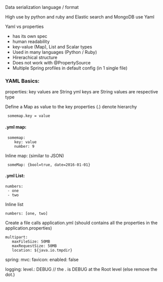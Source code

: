 
Data serialization language / format

High use by python and ruby and Elastic search and MongoDB use Yaml

Yaml vs properties
- has its own spec
- human readability
- key-value (Map), List and Scalar types
- Used in many languages (Python / Ruby)
- Hirerachical structure 
- Does not work with @PropertySource
- Multiple Spring profiles in default config (in 1 single file)


### YAML Basics:

properties: key values are String
 yml keys are String values are respective type
 
 Define a Map as value to the key
 properties (.) denote hierarchy     
 
     somemap.key = value
     
#### .yml map:
 
     somemap:
        key: value
        number: 9
         
Inline map: (similar to JSON)

     someMap: {bool=true, date=2016-01-01}

#### .yml List:

    numbers:
     - one
     - two
    
Inline list

    numbers: [one, two]
    


Create a file calls application.yml (should contains all the properties in the application.properties)

    multipart:
       maxFileSize: 50MB
       maxRequestSize: 50MB
       location: ${java.io.tmpdir}
       
spring:
   mvc:
      favicon:
          enabled: false
          
logging:
  level.: DEBUG // the . is DEBUG at the Root level (else remove the dot.)
  
  
     

